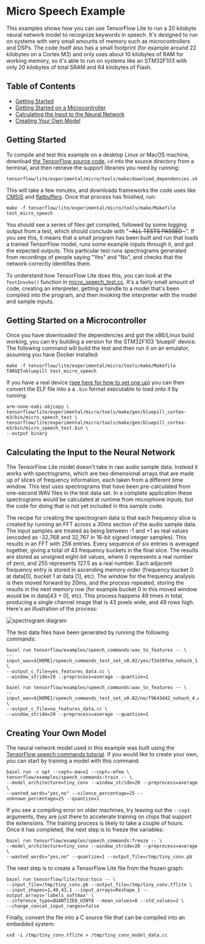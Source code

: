# Micro Speech Example

This examples shows how you can use TensorFlow Lite to run a 20 kilobyte neural network model to recognize keywords in speech. It's designed to run on systems with very small amounts of memory such as microcontrollers and DSPs. The code itself also has a small footprint (for example around 22 kilobytes on a Cortex M3) and only uses about 10 kilobytes of RAM for working memory, so it's able to run on systems like an STM32F103 with only 20 kilobytes of total SRAM and 64 kilobytes of Flash.

## Table of Contents

  - [Getting Started](#getting-started)
  - [Getting Started on a Microcontroller](#getting-started-on-a-microcontroller)
  - [Calculating the Input to the Neural Network](#calculating-the-input-to-the-neural-network)
  - [Creating Your Own Model](#creating-your-own-model)

## Getting Started

To compile and test this example on a desktop Linux or MacOS machine, download [the TensorFlow source code](https://github.com/tensorflow/tensorflow), `cd` into the source directory from a terminal, and then retrieve the support libraries you need by running:

```
tensorflow/lite/experimental/micro/tools/make/download_dependencies.sh
```

This will take a few minutes, and downloads frameworks the code uses like [CMSIS](https://developer.arm.com/embedded/cmsis) and [flatbuffers](https://google.github.io/flatbuffers/). Once that process has finished, run:

```
make -f tensorflow/lite/experimental/micro/tools/make/Makefile test_micro_speech
```

You should see a series of files get compiled, followed by some logging output from a test, which should conclude with "~~~ALL TESTS PASSED~~~". If you see this, it means that a small program has been built and run that loads a trained TensorFlow model, runs some example inputs through it, and got the expected outputs. This particular test runs spectrograms generated from recordings of people saying "Yes" and "No", and checks that the network correctly identifies them.

To understand how TensorFlow Lite does this, you can look at the `TestInvoke()` function in [micro_speech_test.cc](https://github.com/tensorflow/tensorflow/tree/master/tensorflow/lite/experimental/micro/examples/micro_speech/micro_speech_test.cc). It's a fairly small amount of code, creating an interpreter, getting a handle to a model that's been compiled into the program, and then invoking the interpreter with the model and sample inputs.

## Getting Started on a Microcontroller

Once you have downloaded the dependencies and got the x86/Linux build working, you can try building a version for the STM32F103 'bluepill' device. The following command will build the test and then run it on an emulator, assuming you have Docker installed:

```
make -f tensorflow/lite/experimental/micro/tools/make/Makefile TARGET=bluepill test_micro_speech
```

If you have a real device [(see here for how to set one up)](https://github.com/google/stm32_bare_lib/tree/master/README.md) you can then convert the ELF file into a  a `.bin` format executable to load onto it by running:

```
arm-none-eabi-objcopy \
tensorflow/lite/experimental/micro/tools/make/gen/bluepill_cortex-m3/bin/micro_speech_test \
tensorflow/lite/experimental/micro/tools/make/gen/bluepill_cortex-m3/bin/micro_speech_test.bin \
--output binary
```

## Calculating the Input to the Neural Network

The TensorFlow Lite model doesn't take in raw audio sample data. Instead it works with spectrograms, which are two dimensional arrays that are made up of slices of frequency information, each taken from a different time window. This test uses spectrograms that have been pre-calculated from one-second WAV files in the test data set. In a complete application these spectrograms would be calculated at runtime from microphone inputs, but the code for doing that is not yet included in this sample code.

The recipe for creating the spectrogram data is that each frequency slice is created by running an FFT across a 30ms section of the audio sample data. The input samples are treated as being between -1 and +1 as real values (encoded as -32,768 and 32,767 in 16-bit signed integer samples). This results in an FFT with 256 entries. Every sequence of six entries is averaged together, giving a total of 43 frequency buckets in the final slice. The results are stored as unsigned eight-bit values, where 0 represents a real number of zero, and 255 represents 127.5 as a real number. Each adjacent frequency entry is stored in ascending memory order (frequency bucket 0 at data[0], bucket 1 at data [1], etc). The window for the frequency analysis is then moved forward by 20ms, and the process repeated, storing the results in the next memory row (for example bucket 0 in this moved window would be in data[43 + 0], etc). This process happens 49 times in total, producing a single channel image that is 43 pixels wide, and 49 rows high. Here's an illustration of the process:

![spectrogram diagram](https://storage.googleapis.com/download.tensorflow.org/example_images/spectrogram_diagram.png)


The test data files have been generated by running the following commands:

```
bazel run tensorflow/examples/speech_commands:wav_to_features -- \
--input_wav=${HOME}/speech_commands_test_set_v0.02/yes/f2e59fea_nohash_1.wav \
--output_c_file=yes_features_data.cc \
--window_stride=20 --preprocess=average --quantize=1

bazel run tensorflow/examples/speech_commands:wav_to_features -- \
--input_wav=${HOME}/speech_commands_test_set_v0.02/no/f9643d42_nohash_4.wav \
--output_c_file=no_features_data.cc \
--window_stride=20 --preprocess=average --quantize=1
```

## Creating Your Own Model

The neural network model used in this example was built using the [TensorFlow speech commands tutorial](https://www.tensorflow.org/tutorials/sequences/audio_recognition). If you would like to create your own, you can start by training a model with this command:

```
bazel run -c opt --copt=-mavx2 --copt=-mfma \
tensorflow/examples/speech_commands:train -- \
--model_architecture=tiny_conv --window_stride=20 --preprocess=average \
--wanted_words="yes,no" --silence_percentage=25 --unknown_percentage=25 --quantize=1
```

If you see a compiling error on older machines, try leaving out the `--copt` arguments, they are just there to accelerate training on chips that support the extensions. The training process is likely to take a couple of hours. Once it has completed, the next step is to freeze the variables:

```
bazel run tensorflow/examples/speech_commands:freeze -- \
--model_architecture=tiny_conv --window_stride=20 --preprocess=average \
--wanted_words="yes,no" --quantize=1 --output_file=/tmp/tiny_conv.pb
```

The next step is to create a TensorFlow Lite file from the frozen graph:

```
bazel run tensorflow/lite/toco:toco -- \
--input_file=/tmp/tiny_conv.pb --output_file=/tmp/tiny_conv.tflite \
--input_shapes=1,49,43,1 --input_arrays=Reshape_1 --output_arrays='labels_softmax' \
--inference_type=QUANTIZED_UINT8 --mean_values=0 --std_values=2 \
--change_concat_input_ranges=false
```

Finally, convert the file into a C source file that can be compiled into an embedded system:

```
xxd -i /tmp/tiny_conv.tflite > /tmp/tiny_conv_model_data.cc
```
